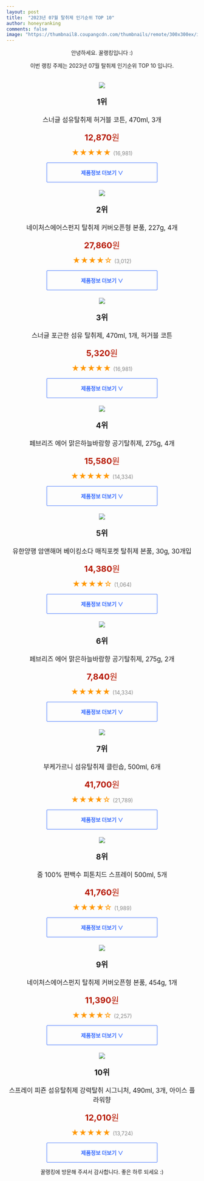 ```yaml
---
layout: post
title:  "2023년 07월 탈취제 인기순위 TOP 10"
author: honeyranking
comments: false
image: "https://thumbnail8.coupangcdn.com/thumbnails/remote/300x300ex/image/retail/images/2007197383774486-c1958eae-2fe3-46d3-9be4-18801c38d2a8.jpg"
---
```

<p style="text-align: center;">안녕하세요. 꿀랭킹입니다 :)</p>
<p style="text-align: center;">이번 랭킹 주제는 2023년 07월 탈취제 인기순위 TOP 10 입니다.</p><center><img src="https://thumbnail8.coupangcdn.com/thumbnails/remote/300x300ex/image/retail/images/2007197383774486-c1958eae-2fe3-46d3-9be4-18801c38d2a8.jpg" style="margin-top:20px" /></center><p style="text-align: center; font-size: 20px"><b>1위</b></p><p style="text-align: center; font-size: 17px">스너글 섬유탈취제 허거블 코튼, 470ml, 3개</p><p style="text-align: center;"><span style="color: #b61800; font-size: 22px;"><b>12,870</b>원</span></p><p style="text-align: center;"><span style="color: #ff9600; font-size: 20px;">★★★★★ </span><span style="color: #878787;">(16,981)</span></p><center><a href="https://link.coupang.com/a/4Vn5V"><div style="font-size: 14px; display: inline-block; padding: 15px 90px; color: #346aff; border-radius: 2px; border: 1px solid #346aff; cursor: pointer;"><b>제품정보 더보기 &or;</b></div></a></center><center><img src="https://thumbnail9.coupangcdn.com/thumbnails/remote/300x300ex/image/retail/images/3902573158521329-d22388fd-2b58-49fb-9dba-56aa078cc47d.jpg" style="margin-top:20px" /></center><p style="text-align: center; font-size: 20px"><b>2위</b></p><p style="text-align: center; font-size: 17px">네이처스에어스펀지 탈취제 커버오픈형 본품, 227g, 4개</p><p style="text-align: center;"><span style="color: #b61800; font-size: 22px;"><b>27,860</b>원</span></p><p style="text-align: center;"><span style="color: #ff9600; font-size: 20px;">★★★★☆ </span><span style="color: #878787;">(3,012)</span></p><center><a href="https://link.coupang.com/a/4Vn5Z"><div style="font-size: 14px; display: inline-block; padding: 15px 90px; color: #346aff; border-radius: 2px; border: 1px solid #346aff; cursor: pointer;"><b>제품정보 더보기 &or;</b></div></a></center><center><img src="https://thumbnail8.coupangcdn.com/thumbnails/remote/300x300ex/image/retail/images/4277701344289853-e441c87b-6fc6-459d-855a-e8eb18c7f0fd.jpg" style="margin-top:20px" /></center><p style="text-align: center; font-size: 20px"><b>3위</b></p><p style="text-align: center; font-size: 17px">스너글 포근한 섬유 탈취제, 470ml, 1개, 허거블 코튼</p><p style="text-align: center;"><span style="color: #b61800; font-size: 22px;"><b>5,320</b>원</span></p><p style="text-align: center;"><span style="color: #ff9600; font-size: 20px;">★★★★★ </span><span style="color: #878787;">(16,981)</span></p><center><a href="https://link.coupang.com/a/4Vn51"><div style="font-size: 14px; display: inline-block; padding: 15px 90px; color: #346aff; border-radius: 2px; border: 1px solid #346aff; cursor: pointer;"><b>제품정보 더보기 &or;</b></div></a></center><center><img src="https://thumbnail6.coupangcdn.com/thumbnails/remote/300x300ex/image/retail/images/1137781489286561-55203116-8cb4-4744-82b5-8fba08c2f0c1.jpg" style="margin-top:20px" /></center><p style="text-align: center; font-size: 20px"><b>4위</b></p><p style="text-align: center; font-size: 17px">페브리즈 에어 맑은하늘바람향 공기탈취제, 275g, 4개</p><p style="text-align: center;"><span style="color: #b61800; font-size: 22px;"><b>15,580</b>원</span></p><p style="text-align: center;"><span style="color: #ff9600; font-size: 20px;">★★★★★ </span><span style="color: #878787;">(14,334)</span></p><center><a href="https://link.coupang.com/a/4Vn53"><div style="font-size: 14px; display: inline-block; padding: 15px 90px; color: #346aff; border-radius: 2px; border: 1px solid #346aff; cursor: pointer;"><b>제품정보 더보기 &or;</b></div></a></center><center><img src="https://thumbnail9.coupangcdn.com/thumbnails/remote/300x300ex/image/retail/images/098307f8-dcd0-4a36-aa31-e41de238073e1293208064156546538.png" style="margin-top:20px" /></center><p style="text-align: center; font-size: 20px"><b>5위</b></p><p style="text-align: center; font-size: 17px">유한양행 암앤해머 베이킹소다 매직포켓 탈취제 본품, 30g, 30개입</p><p style="text-align: center;"><span style="color: #b61800; font-size: 22px;"><b>14,380</b>원</span></p><p style="text-align: center;"><span style="color: #ff9600; font-size: 20px;">★★★★☆ </span><span style="color: #878787;">(1,064)</span></p><center><a href="https://link.coupang.com/a/4Vn56"><div style="font-size: 14px; display: inline-block; padding: 15px 90px; color: #346aff; border-radius: 2px; border: 1px solid #346aff; cursor: pointer;"><b>제품정보 더보기 &or;</b></div></a></center><center><img src="https://thumbnail10.coupangcdn.com/thumbnails/remote/300x300ex/image/retail/images/1248493594572571-d49c53b4-c0cc-4e2d-b896-f211aed40200.jpg" style="margin-top:20px" /></center><p style="text-align: center; font-size: 20px"><b>6위</b></p><p style="text-align: center; font-size: 17px">페브리즈 에어 맑은하늘바람향 공기탈취제, 275g, 2개</p><p style="text-align: center;"><span style="color: #b61800; font-size: 22px;"><b>7,840</b>원</span></p><p style="text-align: center;"><span style="color: #ff9600; font-size: 20px;">★★★★★ </span><span style="color: #878787;">(14,334)</span></p><center><a href="https://link.coupang.com/a/4Vn59"><div style="font-size: 14px; display: inline-block; padding: 15px 90px; color: #346aff; border-radius: 2px; border: 1px solid #346aff; cursor: pointer;"><b>제품정보 더보기 &or;</b></div></a></center><center><img src="https://thumbnail9.coupangcdn.com/thumbnails/remote/300x300ex/image/retail/images/b907cac3-bda7-4691-959c-a7c41fdda3928665573212395020809.png" style="margin-top:20px" /></center><p style="text-align: center; font-size: 20px"><b>7위</b></p><p style="text-align: center; font-size: 17px">부케가르니 섬유탈취제 클린솝, 500ml, 6개</p><p style="text-align: center;"><span style="color: #b61800; font-size: 22px;"><b>41,700</b>원</span></p><p style="text-align: center;"><span style="color: #ff9600; font-size: 20px;">★★★★☆ </span><span style="color: #878787;">(21,789)</span></p><center><a href="https://link.coupang.com/a/4Vn6b"><div style="font-size: 14px; display: inline-block; padding: 15px 90px; color: #346aff; border-radius: 2px; border: 1px solid #346aff; cursor: pointer;"><b>제품정보 더보기 &or;</b></div></a></center><center><img src="https://thumbnail6.coupangcdn.com/thumbnails/remote/300x300ex/image/retail/images/2b2dd470-7f83-4c63-869c-e3c1b726ed6d8209447810088741975.png" style="margin-top:20px" /></center><p style="text-align: center; font-size: 20px"><b>8위</b></p><p style="text-align: center; font-size: 17px">줌 100% 편백수 피톤치드 스프레이 500ml, 5개</p><p style="text-align: center;"><span style="color: #b61800; font-size: 22px;"><b>41,760</b>원</span></p><p style="text-align: center;"><span style="color: #ff9600; font-size: 20px;">★★★★☆ </span><span style="color: #878787;">(1,989)</span></p><center><a href="https://link.coupang.com/a/4Vn6e"><div style="font-size: 14px; display: inline-block; padding: 15px 90px; color: #346aff; border-radius: 2px; border: 1px solid #346aff; cursor: pointer;"><b>제품정보 더보기 &or;</b></div></a></center><center><img src="https://thumbnail10.coupangcdn.com/thumbnails/remote/300x300ex/image/retail/images/2948969095258709-8b794f53-5a88-44a4-b869-733d5ed6106f.jpg" style="margin-top:20px" /></center><p style="text-align: center; font-size: 20px"><b>9위</b></p><p style="text-align: center; font-size: 17px">네이처스에어스펀지 탈취제 커버오픈형 본품, 454g, 1개</p><p style="text-align: center;"><span style="color: #b61800; font-size: 22px;"><b>11,390</b>원</span></p><p style="text-align: center;"><span style="color: #ff9600; font-size: 20px;">★★★★☆ </span><span style="color: #878787;">(2,257)</span></p><center><a href="https://link.coupang.com/a/4Vn6g"><div style="font-size: 14px; display: inline-block; padding: 15px 90px; color: #346aff; border-radius: 2px; border: 1px solid #346aff; cursor: pointer;"><b>제품정보 더보기 &or;</b></div></a></center><center><img src="https://thumbnail7.coupangcdn.com/thumbnails/remote/300x300ex/image/retail/images/4778131674391821-da7f37af-556b-4262-bc52-84345d069331.jpg" style="margin-top:20px" /></center><p style="text-align: center; font-size: 20px"><b>10위</b></p><p style="text-align: center; font-size: 17px">스프레이 피죤 섬유탈취제 강력탈취 시그니처, 490ml, 3개, 아이스 플라워향</p><p style="text-align: center;"><span style="color: #b61800; font-size: 22px;"><b>12,010</b>원</span></p><p style="text-align: center;"><span style="color: #ff9600; font-size: 20px;">★★★★★ </span><span style="color: #878787;">(13,724)</span></p><center><a href="https://link.coupang.com/a/4Vn6k"><div style="font-size: 14px; display: inline-block; padding: 15px 90px; color: #346aff; border-radius: 2px; border: 1px solid #346aff; cursor: pointer;"><b>제품정보 더보기 &or;</b></div></a></center><p style="text-align: center;">꿀랭킹에 방문해 주셔서 감사합니다. 좋은 하루 되세요 :)</p>
